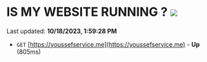# IS MY WEBSITE RUNNING ? [![](https://img.shields.io/static/v1?label=Sponsor&message=%E2%9D%A4&logo=GitHub&color=%23fe8e86)](https://github.com/sponsors/<username>)

Last updated: **10/18/2023, 1:59:28 PM**

- `GET` [https://youssefservice.me](https://youssefservice.me) - **Up** (805ms)
